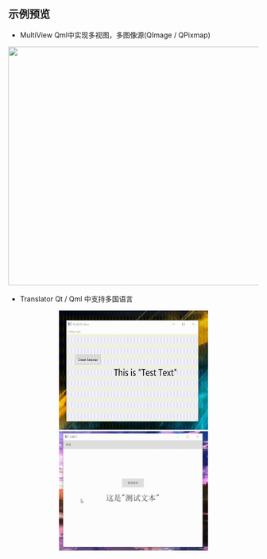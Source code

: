 ## 示例预览

 - MultiView Qml中实现多视图，多图像源(QImage / QPixmap)

<div align=center><img src="MultiView.gif" width="600" height="480" /></div>

 - Translator Qt / Qml 中支持多国语言

<center>
<figure>
<img src="Translator_widget.gif" width="300" height="240" />
<img src="Translator_qml.gif" width="300" height="240" />
</figure>
</center>